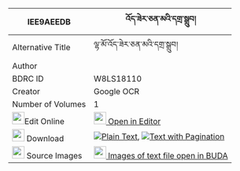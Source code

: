 |IEE9AEEDB|འོད་ཟེར་ཅན་མའི་དགྲ་སྒྲུབ། 
| --- | --- 
|Alternative Title |ལྷ་མོ་འོད་ཟེར་ཅན་མའི་དགྲ་སྒྲུབ།
|Author | 
|BDRC ID | W8LS18110
|Creator | Google OCR
|Number of Volumes| 1
|<img width="25" src="https://img.icons8.com/color/25/000000/edit-property.png">Edit Online| [<img width="25" src="https://avatars.githubusercontent.com/u/45091458?s=200&v=4"> Open in Editor](http://editor.openpecha.org/IEE9AEEDB)
|<img width="25" src="https://img.icons8.com/fluent/48/000000/download-2.png"/>  Download | [![](https://img.icons8.com/color/20/000000/txt.png)Plain Text](https://github.com/Openpecha/IEE9AEEDB/releases/download/v1/ozer_chen_ma_i_dra_drub_plain_IEE9AEEDB.zip), [![](https://img.icons8.com/color/20/000000/txt.png)Text with Pagination](https://github.com/Openpecha/IEE9AEEDB/releases/download/v1/ozer_chen_ma_i_dra_drub_pages_IEE9AEEDB.zip)
|<img width="25" src="https://img.icons8.com/plasticine/100/000000/pictures-folder.png"/>  Source Images | [<img width="25" src="https://library.bdrc.io/icons/BUDA-small.svg"> Images of text file open in BUDA](https://library.bdrc.io/show/bdr:W8LS18110)